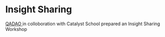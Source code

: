 # Insight Sharing

[QADAO ](https://quality-assurance-dao.github.io)in colloboration with Catalyst School prepared an Insight Sharing Workshop
